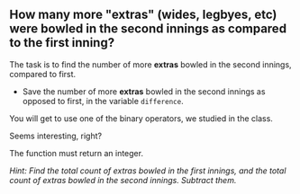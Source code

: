 ## How many more "extras" (wides, legbyes, etc) were bowled in the second innings as compared to the first inning?

The task is to find the number of more **extras** bowled in the second innings, compared to first.

* Save the number of more **extras** bowled in the second innings as opposed to first, in the variable `difference`. 

You will get to use one of the binary operators, we studied in the class.

Seems interesting, right?

The function must return an integer.

_Hint: Find the total count of extras bowled in the first innings, and the total count of extras bowled in the second innings. Subtract them._
